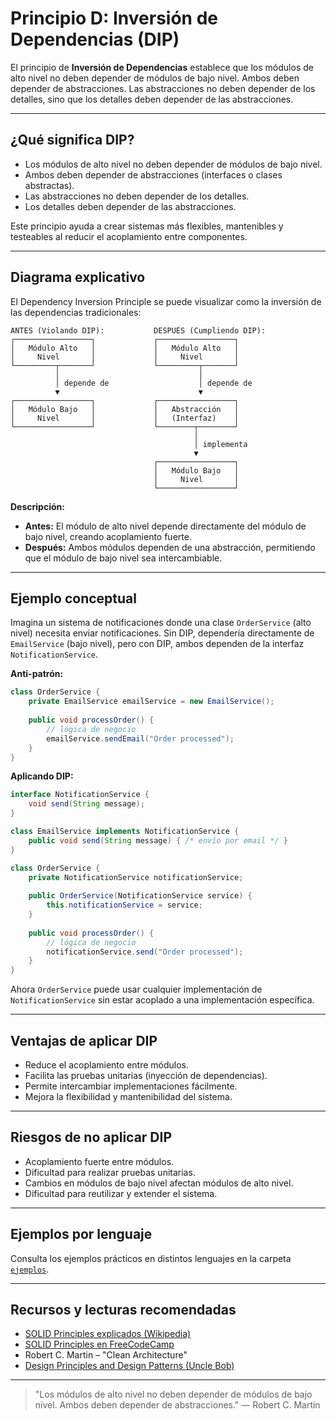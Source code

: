 # Principio D: Inversión de Dependencias (DIP)

El principio de **Inversión de Dependencias** establece que los módulos de alto nivel no deben depender de módulos de bajo nivel. Ambos deben depender de abstracciones. Las abstracciones no deben depender de los detalles, sino que los detalles deben depender de las abstracciones.

---

## ¿Qué significa DIP?

- Los módulos de alto nivel no deben depender de módulos de bajo nivel.
- Ambos deben depender de abstracciones (interfaces o clases abstractas).
- Las abstracciones no deben depender de los detalles.
- Los detalles deben depender de las abstracciones.

Este principio ayuda a crear sistemas más flexibles, mantenibles y testeables al reducir el acoplamiento entre componentes.

---

## Diagrama explicativo

El Dependency Inversion Principle se puede visualizar como la inversión de las dependencias tradicionales:

```
ANTES (Violando DIP):           DESPUÉS (Cumpliendo DIP):
┌─────────────────┐             ┌─────────────────┐
│   Módulo Alto   │             │   Módulo Alto   │
│     Nivel       │             │     Nivel       │
└─────────┬───────┘             └─────────┬───────┘
          │                               │
          │ depende de                    │ depende de
          ▼                               ▼
┌─────────────────┐             ┌─────────────────┐
│   Módulo Bajo   │             │   Abstracción   │
│     Nivel       │             │   (Interfaz)    │
└─────────────────┘             └────────┬────────┘
                                         │
                                         │ implementa
                                         ▼
                                ┌─────────────────┐
                                │   Módulo Bajo   │
                                │     Nivel       │
                                └─────────────────┘
```

**Descripción:**
- **Antes:** El módulo de alto nivel depende directamente del módulo de bajo nivel, creando acoplamiento fuerte.
- **Después:** Ambos módulos dependen de una abstracción, permitiendo que el módulo de bajo nivel sea intercambiable.

---

## Ejemplo conceptual

Imagina un sistema de notificaciones donde una clase `OrderService` (alto nivel) necesita enviar notificaciones. Sin DIP, dependería directamente de `EmailService` (bajo nivel), pero con DIP, ambos dependen de la interfaz `NotificationService`.

**Anti-patrón:**
```java
class OrderService {
    private EmailService emailService = new EmailService();
    
    public void processOrder() {
        // lógica de negocio
        emailService.sendEmail("Order processed");
    }
}
```

**Aplicando DIP:**
```java
interface NotificationService {
    void send(String message);
}

class EmailService implements NotificationService {
    public void send(String message) { /* envío por email */ }
}

class OrderService {
    private NotificationService notificationService;
    
    public OrderService(NotificationService service) {
        this.notificationService = service;
    }
    
    public void processOrder() {
        // lógica de negocio
        notificationService.send("Order processed");
    }
}
```

Ahora `OrderService` puede usar cualquier implementación de `NotificationService` sin estar acoplado a una implementación específica.

---

## Ventajas de aplicar DIP

- Reduce el acoplamiento entre módulos.
- Facilita las pruebas unitarias (inyección de dependencias).
- Permite intercambiar implementaciones fácilmente.
- Mejora la flexibilidad y mantenibilidad del sistema.

---

## Riesgos de no aplicar DIP

- Acoplamiento fuerte entre módulos.
- Dificultad para realizar pruebas unitarias.
- Cambios en módulos de bajo nivel afectan módulos de alto nivel.
- Dificultad para reutilizar y extender el sistema.

---

## Ejemplos por lenguaje

Consulta los ejemplos prácticos en distintos lenguajes en la carpeta [`ejemplos`](./ejemplos/README.md).

---

## Recursos y lecturas recomendadas

- [SOLID Principles explicados (Wikipedia)](https://es.wikipedia.org/wiki/SOLID)
- [SOLID Principles en FreeCodeCamp](https://www.freecodecamp.org/news/solid-principles-explained-in-plain-english/)
- Robert C. Martin – "Clean Architecture"
- [Design Principles and Design Patterns (Uncle Bob)](http://www.objectmentor.com/resources/articles/Principles_and_Patterns.pdf)

---

> "Los módulos de alto nivel no deben depender de módulos de bajo nivel. Ambos deben depender de abstracciones." — Robert C. Martin
